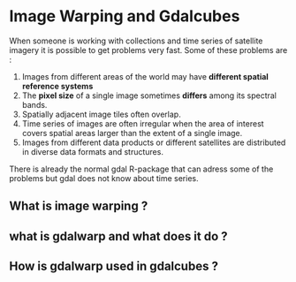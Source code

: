 # Image Warping and Gdalcubes
When someone is working with collections and time series of satellite imagery it is possible to get problems very fast.
 Some of these problems are :
  1. Images from different areas of the world may have __different spatial reference systems__
  2. The __pixel size__ of a single image sometimes __differs__ among its spectral bands.
  3. Spatially adjacent image tiles often overlap.
  4. Time series of images are often irregular when the area of interest covers spatial areas larger than the extent of a           single image.
  5. Images from different data products or different satellites are distributed in diverse data formats and structures.

There is already the normal gdal R-package that can adress some of the problems but gdal does not know about time series.

## What is image warping ?

## what is gdalwarp and what does it do ?

## How is gdalwarp used in gdalcubes ?
